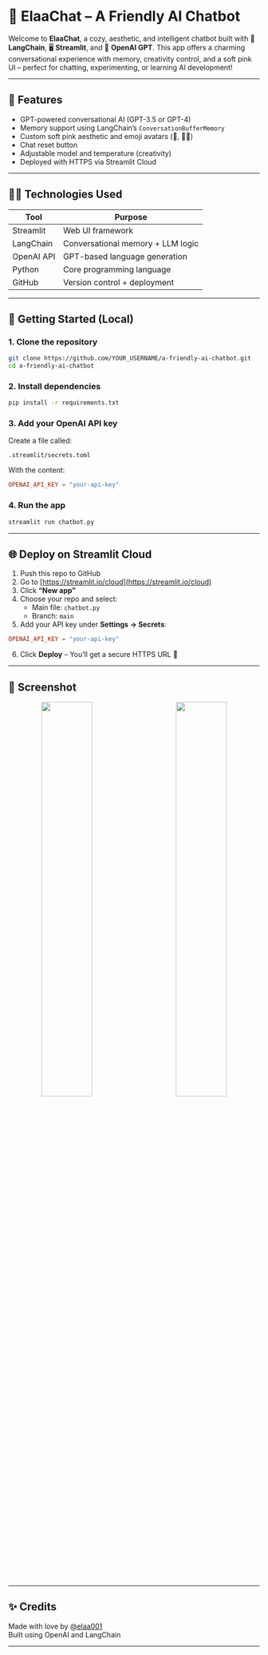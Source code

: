 
# 🤖 ElaaChat – A Friendly AI Chatbot

Welcome to **ElaaChat**, a cozy, aesthetic, and intelligent chatbot built with 💬 **LangChain**, 🖥️ **Streamlit**, and 🔑 **OpenAI GPT**. This app offers a charming conversational experience with memory, creativity control, and a soft pink UI – perfect for chatting, experimenting, or learning AI development!

---

## 🌟 Features

-  GPT-powered conversational AI (GPT-3.5 or GPT-4)
-  Memory support using LangChain’s `ConversationBufferMemory`
-  Custom soft pink aesthetic and emoji avatars (🤖, 👩‍💻)
-  Chat reset button
-  Adjustable model and temperature (creativity)
-  Deployed with HTTPS via Streamlit Cloud

---

## 🧑‍💻 Technologies Used

| Tool             | Purpose                            |
|------------------|------------------------------------|
| Streamlit        | Web UI framework                   |
| LangChain        | Conversational memory + LLM logic  |
| OpenAI API       | GPT-based language generation      |
| Python           | Core programming language          |
| GitHub           | Version control + deployment       |

---

## 🚀 Getting Started (Local)

### 1. Clone the repository

```bash
git clone https://github.com/YOUR_USERNAME/a-friendly-ai-chatbot.git
cd a-friendly-ai-chatbot
```

### 2. Install dependencies

```bash
pip install -r requirements.txt
```

### 3. Add your OpenAI API key

Create a file called:

```
.streamlit/secrets.toml
```

With the content:

```toml
OPENAI_API_KEY = "your-api-key"
```

### 4. Run the app

```bash
streamlit run chatbot.py
```

---

## 🌐 Deploy on Streamlit Cloud

1. Push this repo to GitHub
2. Go to [https://streamlit.io/cloud](https://streamlit.io/cloud)
3. Click **“New app”**
4. Choose your repo and select:
   - Main file: `chatbot.py`
   - Branch: `main`
5. Add your API key under **Settings → Secrets**:

```toml
OPENAI_API_KEY = "your-api-key"
```

6. Click **Deploy** – You’ll get a secure HTTPS URL 🎉

---

## 📸 Screenshot
<p align="center">
   <img src="https://github.com/user-attachments/assets/d4acae4f-b60b-41e7-bb78-8826105b1525" width="45%"/>
    &nbsp;&nbsp;&nbsp;&nbsp; &nbsp;&nbsp;&nbsp;&nbsp;
   <img src="https://github.com/user-attachments/assets/f329f2e2-6b68-4ed7-8fa7-366969980f20" width="45%"/>
</p>

---

## ✨ Credits

Made with love by [@elaa001](https://github.com/YOUR_USERNAME)  
Built using OpenAI and LangChain

---
